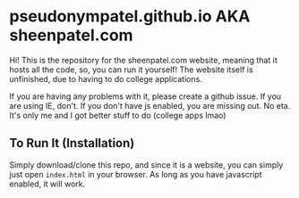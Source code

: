 # pseudonympatel.github.io AKA sheenpatel.com
Hi! This is the repository for the sheenpatel.com website, meaning that it hosts all the code, so, you can run it yourself!
The website itself is unfinished, due to having to do college applications. 

If you are having any problems with it, please create a github issue. If you are using IE, don't. If you don't have js enabled, you are missing out.
No eta. It's only me and I got better stuff to do (college apps lmao)

## To Run It (Installation)
Simply download/clone this repo, and since it is a website, you can simply just open `index.html` in your browser. As long as you have javascript enabled, it will work.
